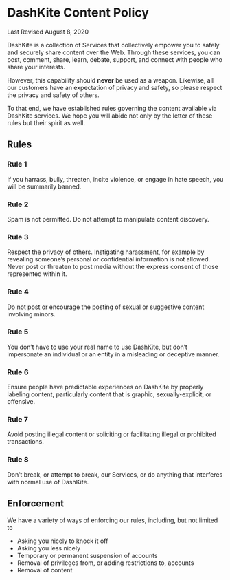 # DashKite Content Policy

Last Revised August 8, 2020

DashKite is a collection of Services that collectively empower you to safely and securely share content over the Web. Through these services, you can post, comment, share, learn, debate, support, and connect with people who share your interests.

However, this capability should **never** be used as a weapon. Likewise, all our customers have an expectation of privacy and safety, so please respect the privacy and safety of others.

To that end, we have established rules governing the content available via DashKite services. We hope you will abide not only by the letter of these rules but their spirit as well.

## Rules

### Rule 1

If you harrass, bully, threaten, incite violence, or engage in hate speech, you will be summarily banned.

### Rule 2

Spam is not permitted. Do not attempt to manipulate content discovery.

### Rule 3

Respect the privacy of others. Instigating harassment, for example by revealing someone’s personal or confidential information is not allowed. Never post or threaten to post media without the express consent of those represented within it. 

### Rule 4

Do not post or encourage the posting of sexual or suggestive content involving minors.

### Rule 5

You don’t have to use your real name to use DashKite, but don’t impersonate an individual or an entity in a misleading or deceptive manner.

### Rule 6

Ensure people have predictable experiences on DashKite by properly labeling content, particularly content that is graphic, sexually-explicit, or offensive.

### Rule 7

Avoid posting illegal content or soliciting or facilitating illegal or prohibited transactions.

### Rule 8

Don’t break, or attempt to break, our Services, or do anything that interferes with normal use of DashKite.

## Enforcement

We have a variety of ways of enforcing our rules, including, but not limited to

- Asking you nicely to knock it off
- Asking you less nicely
- Temporary or permanent suspension of accounts
- Removal of privileges from, or adding restrictions to, accounts
- Removal of content